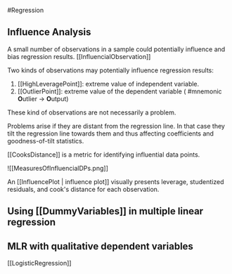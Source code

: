 #Regression 

## Influence Analysis
A small number of observations in a sample could potentially influence and bias regression results.  [[InfluencialObservation]]

Two kinds of observations may potentially influence regression results: 
1. [[HighLeveragePoint]]: extreme value of independent variable. 
2. [[OutlierPoint]]: extreme value of the dependent variable 
	   ( #mnemonic  **O**utlier -> **O**utput)

These kind of observations are not necessarily a problem.

Problems arise if they are distant from the regression line. In that case they tilt the regression line towards them and thus affecting coefficients and goodness-of-tilt statistics. 

[[CooksDistance]] is a metric for identifying influential data points. 

![[MeasuresOfInfluencialDPs.png]]

An [[InfluencePlot | influence plot]] visually presents leverage, studentized residuals, and cook's distance for each observation. 

## Using [[DummyVariables]] in multiple linear regression 

## MLR with qualitative dependent variables
[[LogisticRegression]]
